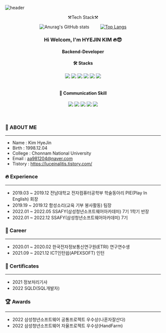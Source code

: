![header](https://capsule-render.vercel.app/api?type=Waving&color=add8e6&height=300&section=header&text=YouSeungWoo&fontSize=90&fontColor=ffffff)

<div align="center">⚒Tech Stack⚒ </div>


<div align="center">
  
![Anurag's GitHub stats](https://github-readme-stats.vercel.app/api?username=swyou1123&show_icons=true&theme=radical) &nbsp;&nbsp;&nbsp;&nbsp;&nbsp;&nbsp;&nbsp;
[![Top Langs](https://github-readme-stats.vercel.app/api/top-langs/?username=swyou1123)](https://github.com/hyejin-github/github-readme-stats)

  ### Hi Welcom, I'm HYEJIN KIM 🔥😎

#### Backend-Developer


#### 🛠 Stacks

<img src="https://img.shields.io/badge/Java-010101?style=for-the-badge&logo=java&logoColor=#007396"/> <img src="https://img.shields.io/badge/Spring Boot-6DB33F?style=for-the-badge&logo=Spring Boot&logoColor=white"/> <img src="https://img.shields.io/badge/Redis-D12228?style=for-the-badge&logo=Redis&logoColor=white"/> <img src="https://img.shields.io/badge/Mysql-007396?style=for-the-badge&logo=Mysql&logoColor=white"/> <img src="https://img.shields.io/badge/Amazon EC2-FF9900?style=for-the-badge&logo=Amazon EC2&logoColor=white" /> <img src="https://img.shields.io/badge/Ubuntu-E95420?style=for-the-badge&logo=Ubuntu&logoColor=white"/><br><br>


#### 📢 Communication Skill

<img src="https://img.shields.io/badge/Jira-0052CC?style=for-the-badge&logo=Jira&logoColor=white"/>  <img src="https://img.shields.io/badge/GitLab-FCA121?style=for-the-badge&logo=GitLab&logoColor=white"/> <img src="https://img.shields.io/badge/PostMan-D24939?style=for-the-badge&logo=PostMan&logoColor=white"/> <img src="https://img.shields.io/badge/Notion-010101?style=for-the-badge&logo=Notion&logoColor=white"/> <img src="https://img.shields.io/badge/tistory-A8B9CC?style=for-the-badge&logo=tistory&logoColor=white"/>
  
</div>


<br />
 
### 👩 ABOUT ME 
<hr />

- Name : Kim HyeJin
- Birth : 1998.12.04
- College : Chonnam National University
- Email : aa981204@naver.com
- Tistory : https://luceinalitis.tistory.com/

### 🔥 Experience
<hr />

- 2019.03 ~ 2019.12 전남대학교 전자컴퓨터공학부 학술동아리 PIE(Play In English) 회장
- 2019.19 ~ 2019.12 함성소리(교육 기부 봉사활동) 팀장
- 2022.01 ~ 2022.05 SSAFY(삼성청년소프트웨어아카데미) 7기 1학기 반장
- 2022.01 ~ 2022.12 SSAFY(삼성청년소프트웨어아카데미) 7기

### 🏦 Career
<hr />

- 2020.01 ~ 2020.02 한국전자정보통신연구원(ETRI) 연구연수생
- 2021.09 ~ 2021.12 ICT인턴쉽(APEXSOFT) 인턴

### 🥇 Certificates
<hr />

- 2021 정보처리기사
- 2022 SQLD(SQL개발자)

### 🏆 Awards
<hr />

- 2022 삼성청년소프트웨어 공통프로젝트 우수상(나혼자잘산다)
- 2022 삼성청년소프트웨어 자율프로젝트 우수상(HandFarm)

<br />
